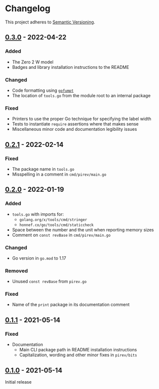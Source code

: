 # Changelog

This project adheres to [Semantic Versioning][semver2].


## [0.3.0] - 2022-04-22

### Added

- The Zero 2 W model
- Badges and library installation instructions to the README

### Changed

- Code formatting using [`gofumpt`](https://github.com/mvdan/gofumpt)
- The location of `tools.go` from the module root to an internal package

### Fixed

- Printers to use the proper Go technique for specifying the label width
- Tests to instantiate `require` assertions where that makes sense
- Miscellaneous minor code and documentation legibility issues


## [0.2.1] - 2022-02-14

### Fixed

- The package name in `tools.go`
- Misspelling in a comment in `cmd/pirev/main.go`


## [0.2.0] - 2022-01-19

### Added

- `tools.go` with imports for:
	- `golang.org/x/tools/cmd/stringer`
	- `honnef.co/go/tools/cmd/staticcheck`
- Space between the number and the unit when reporting memory sizes
- Comment on `const revBase` in `cmd/pirev/main.go`

### Changed

- Go version in `go.mod` to 1.17

### Removed

- Unused `const revBase` from `pirev.go`

### Fixed

- Name of the `print` package in its documentation comment


## [0.1.1] - 2021-05-14

### Fixed

- Documentation
	- Main CLI package path in README installation instructions
	- Capitalization, wording and other minor fixes in `pirev/bits`


## [0.1.0] - 2021-05-14

Initial release


[semver2]: https://semver.org/spec/v2.0.0.html

[0.3.0]: https://github.com/antichris/go-pirev/releases/v0.3.0
[0.2.1]: https://github.com/antichris/go-pirev/releases/v0.2.1
[0.2.0]: https://github.com/antichris/go-pirev/releases/v0.2.0
[0.1.1]: https://github.com/antichris/go-pirev/releases/v0.1.1
[0.1.0]: https://github.com/antichris/go-pirev/releases/v0.1.0
